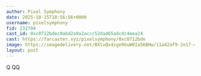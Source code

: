 ```yaml
---
author: Pixel Symphony
date: 2025-10-15T18:56:56+0000
username: pixelsymphony
fid: 232704
cast_id: 0xc0712bdec0abd2a9a2accc52da465adcdc4eea24
cast: https://farcaster.xyz/pixelsymphony/0xc0712bde
image: https://imagedelivery.net/BXluQx4ige9GuW0Ia56BHw/11a42af9-2e17-4724-4e37-b9e1dcb21200/original
layout: post
---
```

Q QQ  

<img src='https://imagedelivery.net/BXluQx4ige9GuW0Ia56BHw/11a42af9-2e17-4724-4e37-b9e1dcb21200/original' alt='' referrerpolicy='no-referrer'/>